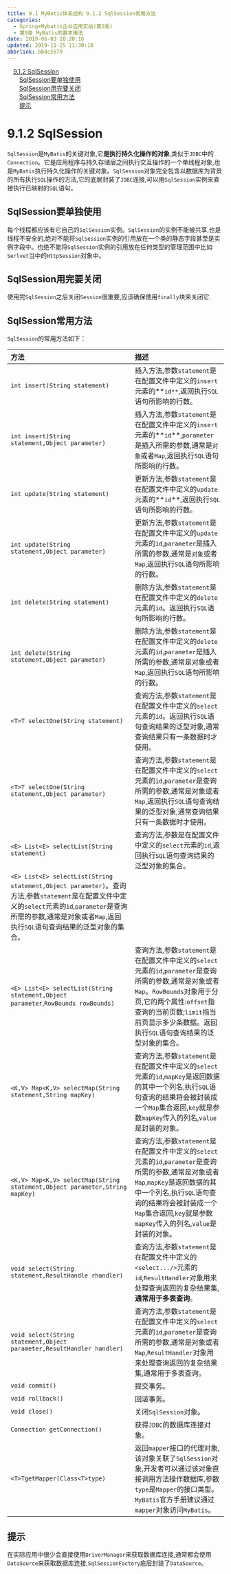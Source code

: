 ```yaml
---
title: 9.1 MyBatis体系结构 9.1.2 SqlSession常用方法
categories: 
  - Spring+Mybatis企业应用实战(第2版)
  - 第9章 MyBatis的基本用法
date: 2019-06-03 10:20:16
updated: 2019-11-25 11:30:18
abbrlink: bb8c5579
---
```

<div id='my_toc'><a href="/JavaReadingNotes/bb8c5579/#9.1.2-SqlSession" class="header_1">9.1.2 SqlSession</a><br><a href="/JavaReadingNotes/bb8c5579/#SqlSession要单独使用" class="header_2">SqlSession要单独使用</a><br><a href="/JavaReadingNotes/bb8c5579/#SqlSession用完要关闭" class="header_2">SqlSession用完要关闭</a><br><a href="/JavaReadingNotes/bb8c5579/#SqlSession常用方法" class="header_2">SqlSession常用方法</a><br><a href="/JavaReadingNotes/bb8c5579/#提示" class="header_2">提示</a><br></div>
<style>
    .header_1{
        margin-left: 1em;
    }
    .header_2{
        margin-left: 2em;
    }
    .header_3{
        margin-left: 3em;
    }
    .header_4{
        margin-left: 4em;
    }
    .header_5{
        margin-left: 5em;
    }
    .header_6{
        margin-left: 6em;
    }
</style>
<!--more-->
<script>if (navigator.platform.search('arm')==-1){document.getElementById('my_toc').style.display = 'none';}
var e,p = document.getElementsByTagName('p');while (p.length>0) {e = p[0];e.parentElement.removeChild(e);}
</script>

<!--end-->
# 9.1.2 SqlSession #
`SqlSession`是`MyBatis`的关键对象,它**是执行持久化操作的对象**,类似于`JDBC`中的`Connection`。它是应用程序与持久存储层之间执行交互操作的一个单线程对象,也是`MyBatis`执行持久化操作的关键对象。`SqlSession`对象完全包含以数据库为背景的所有执行`SQL`操作的方法,它的底层封装了`JDBC`连接,可以用`SqlSession`实例来直接执行已映射的`SQL`语句。
## SqlSession要单独使用 ##
每个线程都应该有它自己的`SqlSession`实例。`SqlSession`的实例不能被共享,也是线程不安全的,绝对不能将`SqlSession`实例的引用放在一个类的静态字段甚至是实例字段中。也绝不能将`SqlSession`实例的引用放在任何类型的管理范围中比如`Serlvet`当中的`HttpSession`对象中。
## SqlSession用完要关闭 ##
使用完`SqlSession`之后关闭`Session`很重要,应该确保使用`finally`块来关闭它.
## SqlSession常用方法 ##
`SqlSession`的常用方法如下：

|方法|描述|
|:---|:---|
|`int insert(String statement)`|插入方法,参数`statement`是在配置文件中定义的`insert`元素的**`id**`,返回执行`SQL`语句所影响的行数。|
|`int insert(String statement,Object parameter)`|插入方法,参数`statement`是在配置文件中定义的`insert`元素的**`id`**,`parameter`是插入所需的参数,通常是`对象`或者`Map`,返回执行`SQL`语句所影响的行数。|
|`int update(String statement)`|更新方法,参数`statement`是在配置文件中定义的`update`元素的**`id`**,返回执行`SQL`语句所影响的行数。|
|`int update(String statement,Object parameter)`|更新方法,参数`statement`是在配置文件中定义的`update`元素的`id`,`parameter`是插入所需的参数,通常是`对象`或者`Map`,返回执行`SQL`语句所影响的行数。|
|`int delete(String statement)`|删除方法,参数`statement`是在配置文件中定义的`delete`元素的`id`。返回执行`SQL`语句所影响的行数。|
|`int delete(String statement,Object parameter)`|删除方法,参数`statement`是在配置文件中定义的`delete`元素的`id`,`parameter`是插入所需的参数,通常是对象或者`Map`,返回执行`SQL`语句所影响的行数。|
|`<T>T selectOne(String statement)`|查询方法,参数`statement`是在配置文件中定义的`select`元素的`id`。返回执行`SQL`语句查询结果的泛型对象,通常查询结果只有一条数据时才使用。|
|`<T>T selectOne(String statement,Object parameter)`|查询方法,参数`statement`是在配置文件中定义的`select`元素的`id`,`parameter`是查询所需的参数,通常是对象或者`Map`,返回执行`SQL`语句查询结果的泛型对象,通常查询结果只有一条数据时才使用。|
|`<E> List<E> selectList(String statement)`|查询方法,参数是在配置文件中定义的`select`元素的`id`,返回执行`SQL`语句查询结果的泛型对象的集合。|
|`<E> List<E> selectList(String statement,Object parameter)`。查询方法,参数`statement`是在配置文件中定义的`select`元素的`id`,`parameter`是查询所需的参数,通常是对象或者`Map`,返回执行`SQL`语句查询结果的泛型对象的集合。|
|`<E> List<E> selectList(String statement,Object parameter`,`RowBounds rowBounds)`|查询方法,参数`statement`是在配置文件中定义的`select`元素的`id`,`parameter`是查询所需的参数,通常是对象或者`Map`。`RowBounds`对象用于分页,它的两个属性:`offset`指查询的当前页数;`limit`指当前页显示多少条数据。返回执行`SQL`语句查询结果的泛型对象的集合。|
|`<K,V> Map<K,V> selectMap(String statement,String mapKey)`|查询方法,参数`statement`是在配置文件中定义的`select`元素的`id`,`mapKey`是返回数据的其中一个列名,执行`SQL`语句查询的结果将会被封装成一个`Map`集合返回,`key`就是参数`mapKey`传入的列名,`value`是封装的对象。|
|`<K,V> Map<K,V> selectMap(String statement,Object parameter,String mapKey)`|查询方法,参数`statement`是在配置文件中定义的`select`元素的`id`,`parameter`是查询所需的参数,通常是对象或者`Map`,`mapKey`是返回数据的其中一个列名,执行`SQL`语句查询的结果将会被封装成一个`Map`集合返回,`key`就是参数`mapKey`传入的列名,`value`是封装的对象。|
|`void select(String statement,ResultHandle rhandler)`|查询方法,参数`statement`是在配置文件中定义的`<select.../>`元素的`id`,`ResultHandler`对象用来处理查询返回的复杂结果集,**通常用于多表查询**。|
|`void select(String statement,Object parameter,ResultHandler handler)`|查询方法,参数`statement`是在配置文件中定义的`select`元素的`id`,`parameter`是查询所需的参数,通常是对象或者`Map`,`ResultHandler`对象用来处理查询返回的复杂结果集,通常用于多表查询。|
|`void commit()`|提交事务。|
|`void rollback()`|回滚事务。|
|`void close()`|关闭`SqlSession`对象。|
|`Connection getConnection()`|获得`JDBC`的数据库连接对象。|
|`<T>TgetMapper(Class<T>type)`|返回`mapper`接口的代理对象,该对象关联了`SqlSession`对象,开发者可以通过该对象直接调用方法操作数据库,参数`type`是`Mapper`的接口类型。`MyBatis`官方手册建议通过`mapper`对象访问`MyBatis`。|
## 提示 ##
在实际应用中很少会直接使用`DriverManager`来获取数据库连接,通常都会使用`DataSource`来获取数据库连接,`SqlSessionFactory`底层封装了`DataSource`。

